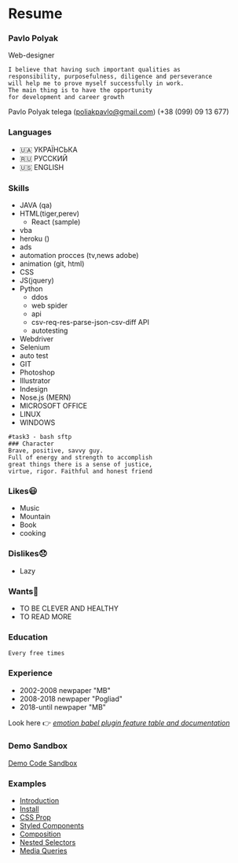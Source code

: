 # Resume

### Pavlo Polyak
 Web-designer

```
I believe that having such important qualities as 
responsibility, purposefulness, diligence and perseverance 
will help me to prove myself successfully in work. 
The main thing is to have the opportunity 
for development and career growth
```

Pavlo Polyak
telega
(poliakpavlo@gmail.com)
(+38 (099) 09 13 677)

### Languages
- 🇺🇦 УКРАЇНСЬКА
- 🇷🇺 РУССКИЙ
- 🇺🇸 ENGLISH

### Skills
- JAVA (qa)
- HTML(tiger,perev)
  -  React (sample)
-  vba
  -  heroku ()
  -  ads
  -  automation procces (tv,news adobe)
  -  animation (git, html)
- CSS
- JS(jquery)
- Python
  - ddos
  - web spider
  - api
  - csv-req-res-parse-json-csv-diff API
  - autotesting
- Webdriver
- Selenium
- auto test
- GIT
- Photoshop
- Illustrator
- Indesign
- Nose.js (MERN)
- MICROSOFT OFFICE
- LINUX
- WINDOWS
```
#task3 - bash sftp
### Character
Brave, positive, savvy guy. 
Full of energy and strength to accomplish 
great things there is a sense of justice, 
virtue, rigor. Faithful and honest friend
```
### Likes😃
- Music
- Mountain
- Book
- cooking

### Dislikes😞
- Lazy

### Wants🥺
- TO BE CLEVER AND HEALTHY 
- TO READ MORE

### Education
    Every free times

### Experience
- 2002-2008 newpaper "MB"
- 2008-2018 newpaper "Pogliad"
- 2018-until newpaper "MB"

Look here 👉 _[emotion babel plugin feature table and documentation](https://github.com/)_

### Demo Sandbox

[Demo Code Sandbox](https://codesandbox.io/s/)

### Examples

- [Introduction](https://emotion.sh/docs/introduction)
- [Install](https://emotion.sh/docs/install)
- [CSS Prop](https://emotion.sh/docs/css-prop)
- [Styled Components](https://emotion.sh/docs/styled)
- [Composition](https://emotion.sh/docs/composition)
- [Nested Selectors](https://emotion.sh/docs/nested)
- [Media Queries](https://emotion.sh/docs/media-queries)
